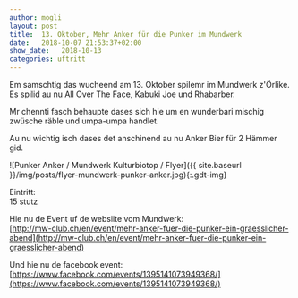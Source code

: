 ```yaml
---
author: mogli
layout: post
title:  13. Oktober, Mehr Anker für die Punker im Mundwerk
date:   2018-10-07 21:53:37+02:00
show_date:   2018-10-13
categories: uftritt
---
```



Em samschtig das wucheend am 13. Oktober spilemr im Mundwerk z'Örlike. Es spilid au nu All Over The Face, Kabuki Joe und Rhabarber. 

Mr chennti fasch behaupte dases sich hie um en wunderbari mischig zwüsche räble und umpa-umpa handlet.

Au nu wichtig isch dases det anschinend au nu Anker Bier für 2 Hämmer gid.

![Punker Anker / Mundwerk Kulturbiotop / Flyer]({{ site.baseurl }}/img/posts/flyer-mundwerk-punker-anker.jpg){:.gdt-img}

Eintritt:  
15 stutz

Hie nu de Event uf de websiite vom Mundwerk:  
[http://mw-club.ch/en/event/mehr-anker-fuer-die-punker-ein-graesslicher-abend](http://mw-club.ch/en/event/mehr-anker-fuer-die-punker-ein-graesslicher-abend)

Und hie nu de facebook event:  
[https://www.facebook.com/events/1395141073949368/](https://www.facebook.com/events/1395141073949368/)
